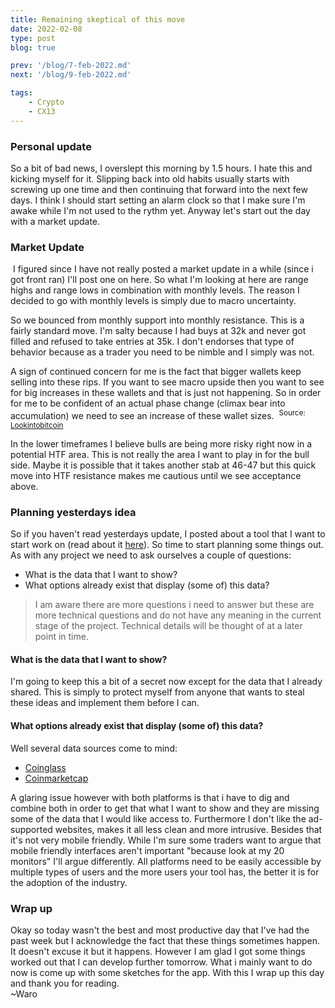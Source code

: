 ```yaml
---
title: Remaining skeptical of this move
date: 2022-02-08
type: post
blog: true

prev: '/blog/7-feb-2022.md'
next: '/blog/9-feb-2022.md'

tags:
    - Crypto
    - CX13
---
```


### Personal update
So a bit of bad news, I overslept this morning by 1.5 hours. I hate this and kicking myself for it. 
Slipping back into old habits usually starts with screwing up one time and then continuing that
forward into the next few days. I think I should start setting an alarm clock so that I make sure
I'm awake while I'm not used to the rythm yet. Anyway let's start out the day with a market update.

### Market Update
<img :src="$withBase('/assets/feb8th/marketupdate8am.png')">
I figured since I have not really posted a market update in a while (since i got front ran) I'll post one
on here. So what I'm looking at here are range highs and range lows in combination with monthly levels.
The reason I decided to go with monthly levels is simply due to macro uncertainty.

So we bounced from monthly support into monthly resistance. This is a fairly standard move. I'm salty because
I had buys at 32k and never got filled and refused to take entries at 35k. I don't endorses that type of 
behavior because as a trader you need to be nimble and I simply was not.

A sign of continued concern for me is the fact that bigger wallets keep selling into these rips. If you want
to see macro upside then you want to see for big increases in these wallets and that is just not happening.
So in order for me to be confident of an actual phase change (climax bear into accumulation) we need to see
an increase of these wallet sizes.
<img :src="$withBase('/assets/feb8th/wallet.png')">
<sup>Source: [Lookintobitcoin](https://www.lookintobitcoin.com/charts/wallets-greater-than-1000-btc/)</sup>

In the lower timeframes I believe bulls are being more risky right now in a potential HTF area. This is
not really the area I want to play in for the bull side. Maybe it is possible that it takes another stab
at 46-47 but this quick move into HTF resistance makes me cautious until we see acceptance above.


### Planning yesterdays idea
So if you haven't read yesterdays update, I posted about a tool that I want to start work on 
(read about it [here](/blog/7-feb-2022.md#new-idea)). So time to start planning some things out. As with
any project we need to ask ourselves a couple of questions:
- What is the data that I want to show?
- What options already exist that display (some of) this data?

> I am aware there are more questions i need to answer but these are more technical questions and do not
> have any meaning in the current stage of the project. Technical details will be thought of at a later
> point in time.

#### What is the data that I want to show?
I'm going to keep this a bit of a secret now except for the data that I already shared. This is simply to
protect myself from anyone that wants to steal these ideas and implement them before I can.

#### What options already exist that display (some of) this data?
Well several data sources come to mind:
- [Coinglass](https://www.coinglass.com/)
- [Coinmarketcap](https://coinmarketcap.com/)

A glaring issue however with both platforms is that i have to dig and combine both in order to get that
what I want to show and they are missing some of the data that I would like access to. Furthermore I don't
like the ad-supported websites, makes it all less clean and more intrusive. Besides that it's not very
mobile friendly. While I'm sure some traders want to argue that mobile friendly interfaces aren't important
"because look at my 20 monitors" I'll argue differently. All platforms need to be easily accessible by
multiple types of users and the more users your tool has, the better it is for the adoption of the industry.


### Wrap up
Okay so today wasn't the best and most productive day that I've had the past week but I acknowledge the fact
that these things sometimes happen. It doesn't excuse it but it happens. However I am glad I got some things
worked out that I can develop further tomorrow. What i mainly want to do now is come up with some sketches
for the app. With this I wrap up this day and thank you for reading.  
~Waro